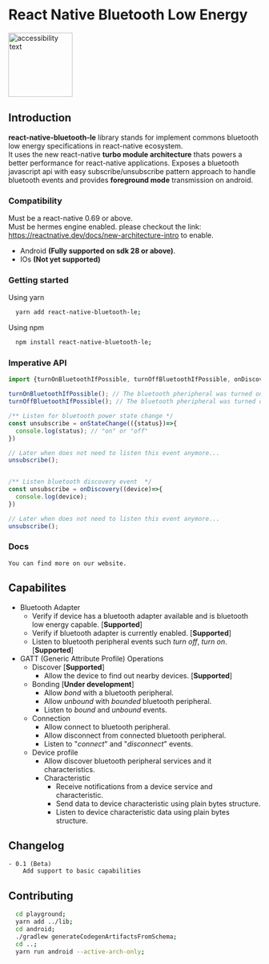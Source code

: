 # React Native Bluetooth Low Energy


<img src="https://github.com/lucaswitch/react-native-bluetooth-le/blob/feature/android/logo.png" width="128" alt="accessibility text">

## Introduction

**react-native-bluetooth-le** library stands for implement commons bluetooth low energy specifications in react-native
ecosystem.\
It uses the new react-native **turbo module architecture** thats powers a better performance for react-native
applications. Exposes a bluetooth javascript api with easy subscribe/unsubscribe pattern approach to handle bluetooth
events and provides **foreground mode** transmission
on android.

### Compatibility

Must be a react-native 0.69 or above.\
Must be hermes engine enabled. please checkout the link: https://reactnative.dev/docs/new-architecture-intro to enable.

- Android **(Fully supported on sdk 28 or above)**.
- IOs **(Not yet supported)**

### Getting started

Using yarn

  ```bash
    yarn add react-native-bluetooth-le;
  ```

Using npm

  ```bash
    npm install react-native-bluetooth-le;
  ```

### Imperative API

```js
import {turnOnBluetoothIfPossible, turnOffBluetoothIfPossible, onDiscovery, onStateChange} from 'react-native-bluetooth-le';

turnOnBluetoothIfPossible(); // The bluetooth pheripheral was turned on.
turnOffBluetoothIfPossible(); // The bluetooth pheripheral was turned off.

/** Listen for bluetooth power state change */
const unsubscribe = onStateChange(({status})=>{
  console.log(status); // "on" or "off"
})

// Later when does not need to listen this event anymore...
unsubscribe();


/** Listen bluetooth discovery event  */
const unsubscribe = onDiscovery((device)=>{
  console.log(device);
})

// Later when does not need to listen this event anymore...
unsubscribe();

```

### Docs

    You can find more on our website.

## Capabilites

- Bluetooth Adapter
    - Verify if device has a bluetooth adapter available and is bluetooth low energy capable. [**Supported**]
    - Verify if bluetooth adapter is currently enabled. [**Supported**]
    - Listen to bluetooth peripheral events such *turn off*, *turn on*. [**Supported**]
- GATT (Generic Attribute Profile) Operations 
    - Discover [**Supported**]
        - Allow the device to find out nearby devices.  [**Supported**]
    - Bonding [**Under development**]
        - Allow *bond* with a bluetooth peripheral.
        - Allow *unbound* with *bounded* bluetooth peripheral.
        - Listen to *bound* and *unbound* events.
    - Connection
        - Allow connect to bluetooth peripheral.
        - Allow disconnect from connected bluetooth peripheral.
        - Listen to "*connect*" and "*disconnect*" events.
    - Device profile
        - Allow discover bluetooth peripheral services and it characteristics.
        - Characteristic
            - Receive notifications from a device service and characteristic.
            - Send data to device characteristic using plain bytes structure.
            - Listen to device characteristic data using plain bytes structure.
## Changelog
    - 0.1 (Beta)
        Add support to basic capabilities

## Contributing

```bash
  cd playground;
  yarn add ../lib;
  cd android;
  ./gradlew generateCodegenArtifactsFromSchema;
  cd ..;
  yarn run android --active-arch-only;
```
